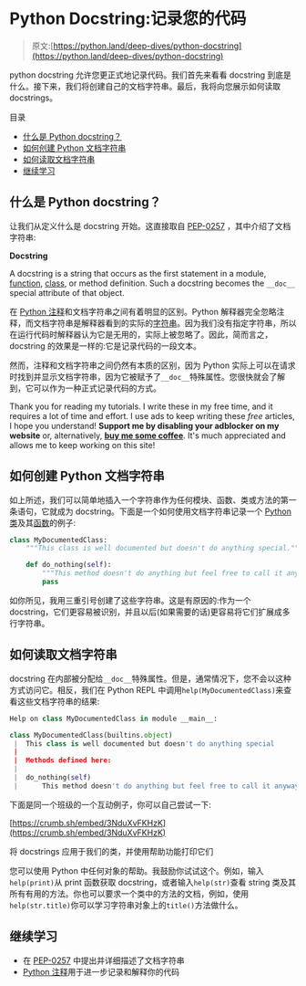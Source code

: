 # Python Docstring:记录您的代码

> 原文:[https://python.land/deep-dives/python-docstring](https://python.land/deep-dives/python-docstring)

python docstring 允许您更正式地记录代码。我们首先来看看 docstring 到底是什么。接下来，我们将创建自己的文档字符串。最后，我将向您展示如何读取 docstrings。

目录



*   [什么是 Python docstring？](#What_is_a_Python_docstring "What is a Python docstring?")
*   [如何创建 Python 文档字符串](#How_to_create_Python_docstrings "How to create Python docstrings")
*   [如何读取文档字符串](#How_to_read_docstrings "How to read docstrings")
*   [继续学习](#Keep_learning "Keep learning")



## 什么是 Python docstring？

让我们从定义什么是 docstring 开始。这直接取自 [PEP-0257](https://www.python.org/dev/peps/pep-0257/) ，其中介绍了文档字符串:

**Docstring**

A docstring is a string that occurs as the first statement in a module, [function](https://python.land/introduction-to-python/functions), [class](https://python.land/objects-and-classes), or method definition. Such a docstring becomes the `__doc__` special attribute of that object.

在 [Python 注释](https://python.land/introduction-to-python/python-comment)和文档字符串之间有着明显的区别。Python 解释器完全忽略注释，而文档字符串是解释器看到的实际的[字符串](https://python.land/introduction-to-python/strings)。因为我们没有指定字符串，所以在运行代码时解释器认为它是无用的，实际上被忽略了。因此，简而言之，docstring 的效果是一样的:它是记录代码的一段文本。

然而，注释和文档字符串之间仍然有本质的区别，因为 Python 实际上可以在请求时找到并显示文档字符串，因为它被赋予了`__doc__`特殊属性。您很快就会了解到，它可以作为一种正式记录代码的方式。

Thank you for reading my tutorials. I write these in my free time, and it requires a lot of time and effort. I use ads to keep writing these *free* articles, I hope you understand! **Support me by disabling your adblocker on my website** or, alternatively, **[buy me some coffee](https://www.buymeacoffee.com/pythonland)**. It's much appreciated and allows me to keep working on this site!

## 如何创建 Python 文档字符串

如上所述，我们可以简单地插入一个字符串作为任何模块、函数、类或方法的第一条语句，它就成为 docstring。下面是一个如何使用文档字符串记录一个 [Python 类](https://python.land/objects-and-classes)及其[函数](https://python.land/introduction-to-python/functions)的例子:

```py
class MyDocumentedClass:
    """This class is well documented but doesn't do anything special."""

    def do_nothing(self):
        """This method doesn't do anything but feel free to call it anyway."""
        pass
```

如你所见，我用三重引号创建了这些字符串。这是有原因的:作为一个 docstring，它们更容易被识别，并且以后(如果需要的话)更容易将它们扩展成多行字符串。

## 如何读取文档字符串

docstring 在内部被分配给`__doc__`特殊属性。但是，通常情况下，您不会以这种方式访问它。相反，我们在 Python REPL 中调用`help(MyDocumentedClass)`来查看这些文档字符串的结果:

```py
Help on class MyDocumentedClass in module __main__:

class MyDocumentedClass(builtins.object)
 |  This class is well documented but doesn't do anything special
 |
 |  Methods defined here:
 |
 |  do_nothing(self)
 |      This method doesn't do anything but feel free to call it anyway
```

下面是同一个班级的一个互动例子，你可以自己尝试一下:

[https://crumb.sh/embed/3NduXvFKHzK](https://crumb.sh/embed/3NduXvFKHzK)

将 docstrings 应用于我们的类，并使用帮助功能打印它们

您可以使用 Python 中任何对象的帮助。我鼓励你试试这个。例如，输入`help(print)`从 print 函数获取 docstring，或者输入`help(str)`查看 string 类及其所有有用的方法。你也可以要求一个类中的方法的文档，例如，使用`help(str.title)`你可以学习字符串对象上的`title()`方法做什么。

## 继续学习

*   在 [PEP-0257](https://www.python.org/dev/peps/pep-0257/) 中提出并详细描述了文档字符串
*   [Python 注释](https://python.land/introduction-to-python/python-comment)用于进一步记录和解释你的代码